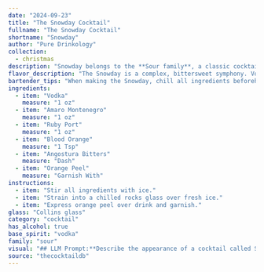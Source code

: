 ```yaml
---
date: "2024-09-23"
title: "The Snowday Cocktail"
fullname: "The Snowday Cocktail"
shortname: "Snowday"
author: "Pure Drinkology"
collection:
  - christmas
description: "Snowday belongs to the **Sour family**, a classic cocktail style with origins in the 18th century. This spirit-forward drink takes inspiration from its namesake, incorporating the wintery flavors of blood orange and amaro for a unique and balanced twist. "
flavor_description: "The Snowday is a complex, bittersweet symphony. Vodka provides a clean base, while Amaro Montenegro adds herbal and chocolate notes. Ruby Port brings a rich, fruity sweetness, balanced by the tartness of blood orange. Angostura Bitters adds a subtle, spiced complexity. The orange peel contributes a citrusy aroma that elevates the experience.  "
bartender_tips: "When making the Snowday, chill all ingredients beforehand for a crisp, refreshing experience. Use freshly squeezed blood orange juice for optimal flavor.  Muddle the orange peel slightly before adding to the shaker to release its oils. Shake hard with ice, then double strain to ensure a smooth, clear cocktail. Garnish with a fresh orange twist for a beautiful presentation. "
ingredients:
  - item: "Vodka"
    measure: "1 oz"
  - item: "Amaro Montenegro"
    measure: "1 oz"
  - item: "Ruby Port"
    measure: "1 oz"
  - item: "Blood Orange"
    measure: "1 Tsp"
  - item: "Angostura Bitters"
    measure: "Dash"
  - item: "Orange Peel"
    measure: "Garnish With"
instructions:
  - item: "Stir all ingredients with ice."
  - item: "Strain into a chilled rocks glass over fresh ice."
  - item: "Express orange peel over drink and garnish."
glass: "Collins glass"
category: "cocktail"
has_alcohol: true
base_spirit: "vodka"
family: "sour"
visual: "## LLM Prompt:**Describe the appearance of a cocktail called Snowday that is made with the following ingredients:*** **Vodka:** Clear, neutral spirit* **Amaro Montenegro:** Dark, bitter liqueur with a reddish hue* **Ruby Port:** Deep ruby red, fortified wine with sweetness and fruit notes* **Blood Orange:** Bright, vibrant orange juice with a slightly reddish tint* **Angostura Bitters:** Dark brown, aromatic bitters with a hint of orange* **Orange Peel:** Thin, bright orange rind for garnish**Consider the following aspects in your description:*** **Color:** What overall color does the cocktail have, and how do the individual ingredients contribute to it?* **Clarity:** Is the drink clear, cloudy, or layered? * **Texture:** Are there any visual elements that suggest texture, like a foam or a garnish? * **Garnish:** Describe the orange peel garnish - its size, shape, and how it is placed in the glass.**Focus on creating a vivid and evocative description that captures the visual appeal of this cocktail.** "
source: "thecocktaildb"
---
```


